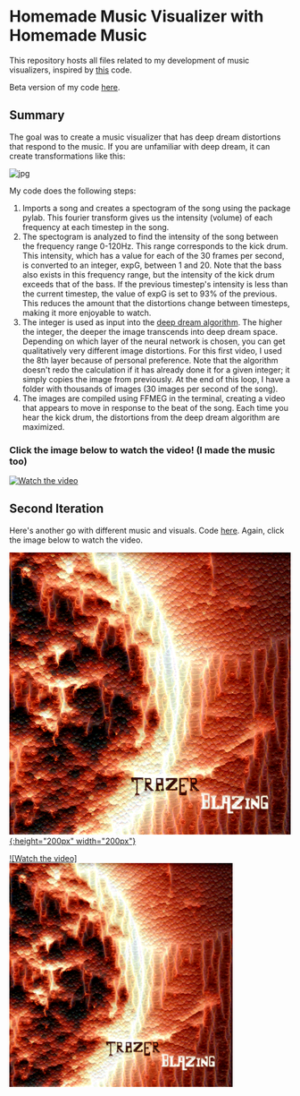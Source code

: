# Homemade Music Visualizer with Homemade Music

This repository hosts all files related to my development of music visualizers, inspired by [this](https://github.com/Hvass-Labs/TensorFlow-Tutorials/blob/master/14_DeepDream.ipynb) code.

Beta version of my code [here](https://github.com/Aejohnso/Independent_Projects/blob/master/Music_Visualizer/DeepDreamViz.ipynb).

## Summary

The goal was to create a music visualizer that has deep dream distortions that respond to the music. If you are unfamiliar with deep dream, it can create transformations like this:

![jpg](DeepDreamCompare.jpg)

My code does the following steps:
1) Imports a song and creates a spectogram of the song using the package pylab. This fourier transform gives us the intensity (volume) of each frequency at each timestep in the song.
2) The spectogram is analyzed to find the intensity of the song between the frequency range 0-120Hz. This range corresponds to the kick drum. This intensity, which has a value for each of the 30 frames per second, is converted to an integer, expG, between 1 and 20. Note that the bass also exists in this frequency range, but the intensity of the kick drum exceeds that of the bass. If the previous timestep's intensity is less than the current timestep, the value of expG is set to 93% of the previous. This reduces the amount that the distortions change between timesteps, making it more enjoyable to watch.
3) The integer is used as input into the [deep dream algorithm](https://github.com/Hvass-Labs/TensorFlow-Tutorials/blob/master/14_DeepDream.ipynb). The higher the integer, the deeper the image transcends into deep dream space. Depending on which layer of the neural network is chosen, you can get qualitatively very different image distortions. For this first video, I used the 8th layer because of personal preference. Note that the algorithm doesn't redo the calculation if it has already done it for a given integer; it simply copies the image from previously. At the end of this loop, I have a folder with thousands of images (30 images per second of the song). 
4) The images are compiled using FFMEG in the terminal, creating a video that appears to move in response to the beat of the song. Each time you hear the kick drum, the distortions from the deep dream algorithm are maximized.

### Click the image below to watch the video! (I made the music too) 

[![Watch the video](https://github.com/Aejohnso/Independent_Projects/blob/master/Music_Visualizer/DeepDream.png)](https://youtu.be/madgMBmzsOs)

## Second Iteration
Here's another go with different music and visuals. Code [here](https://github.com/Aejohnso/Independent_Projects/blob/master/Music_Visualizer/DeepDreamViz_v2.ipynb). Again, click the image below to watch the video.

[![Watch the video](https://github.com/Aejohnso/Independent_Projects/blob/master/Music_Visualizer/DeepDreamBlazing.png){:height="200px" width="200px"}](https://www.facebook.com/trazermusic/videos/452995825472775/)


[![Watch the video]<img src="https://github.com/Aejohnso/Independent_Projects/blob/master/Music_Visualizer/DeepDreamBlazing.png" width="400" height="400">](https://www.facebook.com/trazermusic/videos/452995825472775/)




